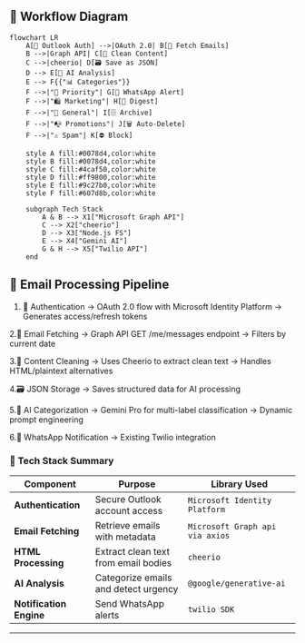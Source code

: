 ## 🔁  Workflow Diagram

```mermaid
flowchart LR
    A[🔐 Outlook Auth] -->|OAuth 2.0| B[📩 Fetch Emails]
    B -->|Graph API| C[🧹 Clean Content]
    C -->|cheerio| D[🗃️ Save as JSON]
    D --> E[🤖 AI Analysis]
    E --> F{{"📊 Categories"}}
    F -->|"🚨 Priority"| G[📱 WhatsApp Alert]
    F -->|"🛍️ Marketing"| H[📧 Digest]
    F -->|"📌 General"| I[🗄 Archive]
    F -->|"📭 Promotions"| J[🗑 Auto-Delete]
    F -->|"⚠️ Spam"| K[⛔ Block]

    style A fill:#0078d4,color:white
    style B fill:#0078d4,color:white
    style C fill:#4caf50,color:white
    style D fill:#ff9800,color:white
    style E fill:#9c27b0,color:white
    style F fill:#607d8b,color:white

    subgraph Tech Stack
        A & B --> X1["Microsoft Graph API"]
        C --> X2["cheerio"]
        D --> X3["Node.js FS"]
        E --> X4["Gemini AI"]
        G & H --> X5["Twilio API"]
    end
```

## 🔄 Email Processing Pipeline

1. 🔐 Authentication
→ OAuth 2.0 flow with Microsoft Identity Platform
→ Generates access/refresh tokens

2.📩 Email Fetching
→ Graph API GET /me/messages endpoint
→ Filters by current date

3.🧹 Content Cleaning
→ Uses Cheerio to extract clean text
→ Handles HTML/plaintext alternatives

4.🗃️ JSON Storage
    → Saves structured data for AI processing

5.🤖 AI Categorization
→ Gemini Pro for multi-label classification
→ Dynamic prompt engineering

6.📱 WhatsApp Notification
→ Existing Twilio integration

### 🧩 Tech Stack Summary

| Component                 | Purpose                                      | Library Used                    |
|--------------------------|----------------------------------------------|----------------------------------|
| **Authentication**       | Secure Outlook account access                | `Microsoft Identity Platform`    |
| **Email Fetching**       | Retrieve emails with metadata                | `Microsoft Graph api via axios`  |
| **HTML Processing**      | Extract clean text from email bodies         | `cheerio`                        |
| **AI Analysis**   | Categorize emails and detect urgency                | `@google/generative-ai`          |
| **Notification Engine**       | Send WhatsApp alerts                    | `twilio SDK`                     |

---




